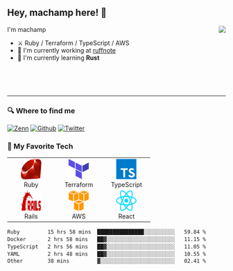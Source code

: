 ## Hey, machamp here! :wave:

<a href="https://github.com/machamp0714">
  <img align="right" src="https://github-readme-stats.vercel.app/api?username=machamp0714&count_private=true&theme=buefy&show_icons=true" />
</a>

I'm machamp

- :crossed_swords: Ruby / Terraform / TypeScript / AWS
- :office: I'm currently working at [ruffnote](https://co.ruffnote.com/company)
- :seedling: I'm currently learning **Rust**

<br>
<br>
<br>

---

<h3>🔍 Where to find me</h3>

<p>
<a href="https://zenn.dev/machamp" target="_blank"><img alt="Zenn" src="https://img.shields.io/badge/Zenn-3EA8FF.svg?&style=for-the-badge&logo=Zenn&logoColor=white" /></a>
<a href="https://github.com/machamp0714" target="_blank"><img alt="Github" src="https://img.shields.io/badge/GitHub-%2312100E.svg?&style=for-the-badge&logo=Github&logoColor=white" /></a>
<a href="https://twitter.com/machamp0714" target="_blank"><img alt="Twitter" src="https://img.shields.io/badge/twitter-%231DA1F2.svg?&style=for-the-badge&logo=twitter&logoColor=white" /></a>
</p>

<h3>💚 My Favorite Tech</h3>

<table>
  <tr>
    <td align="center" width="96">
      <a href="#">
        <img src="./img/ruby-icon.svg" width="48" height="48" />
      </a>
      <br>Ruby
    </td>
    <td align="center" width="96">
      <a href="#">
        <img src="./img/terraform-icon.svg" width="48" height="48" />
      </a>
      <br>Terraform
    </td>
    <td align="center" width="96">
      <a href="#">
        <img src="./img/typescript-icon.svg" width="48" height="48" />
      </a>
      <br>TypeScript
    </td>
  </tr>
  <tr>
    <td align="center" width="96">
      <a href="#">
        <img src="./img/ruby-on-rails.svg" width="48" height="48" />
      </a>
      <br>Rails
    </td>
    <td align="center" width="96">
      <a href="#">
        <img src="./img/amazon-web-services-icon.svg" width="48" height="48" />
      </a>
      <br>AWS
    </td>
    <td align="center" width="96">
      <a href="#">
        <img src="./img/react-icon.svg" width="48" height="48" />
      </a>
      <br>React
    </td>
  </tr>
</table>

<!--START_SECTION:waka-->

```txt
Ruby         15 hrs 58 mins  ███████████████░░░░░░░░░░   59.84 %
Docker       2 hrs 58 mins   ██▓░░░░░░░░░░░░░░░░░░░░░░   11.15 %
TypeScript   2 hrs 56 mins   ██▓░░░░░░░░░░░░░░░░░░░░░░   11.05 %
YAML         2 hrs 48 mins   ██▓░░░░░░░░░░░░░░░░░░░░░░   10.55 %
Other        38 mins         ▓░░░░░░░░░░░░░░░░░░░░░░░░   02.41 %
```

<!--END_SECTION:waka-->
